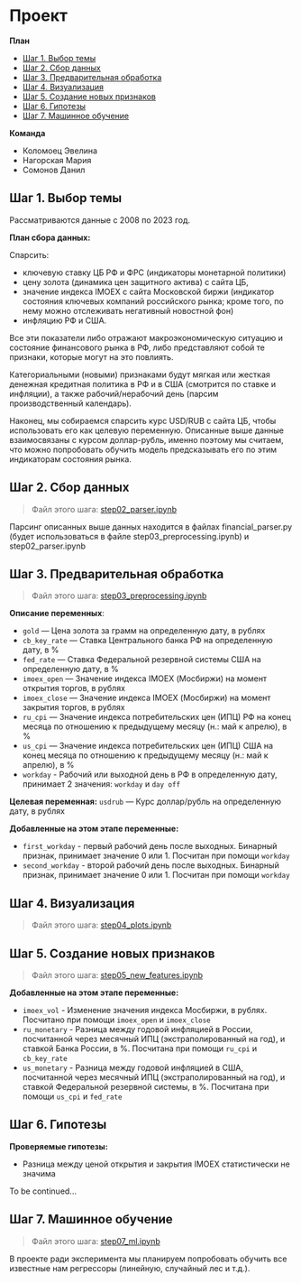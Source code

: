 # Проект
**План**
- [Шаг 1. Выбор темы](#Шаг-1.-Выбор-темы)
- [Шаг 2. Сбор данных](#Шаг-2.-Сбор-данных)
- [Шаг 3. Предварительная обработка](#Шаг-3.-Предварительная-обработка)
- [Шаг 4. Визуализация](#Шаг-4.-Визуализация)
- [Шаг 5. Создание новых признаков](Шаг-5.-Создание-новых-признаков)
- [Шаг 6. Гипотезы](#Шаг-6.-Гипотезы)
- [Шаг 7. Машинное обучение](#Шаг-7.-Машинное-обучение)


**Команда**
- Коломоец Эвелина
- Нагорская Мария
- Сомонов Данил 

## Шаг 1. Выбор темы
Рассматриваются данные с 2008 по 2023 год.

**План сбора данных:**

Спарсить:
- ключевую ставку ЦБ РФ и ФРС (индикаторы монетарной политики)
- цену золота (динамика цен защитного актива) с сайта ЦБ, 
- значение индекса IMOEX с сайта Московской биржи (индикатор состояния ключевых компаний российского рынка; кроме того, по нему можно отслеживать негативный новостной фон)
- инфляцию РФ и США. 

Все эти показатели либо отражают макроэкономическую ситуацию и состояние финансового рынка в РФ, либо представляют собой те признаки, которые могут на это повлиять.

Категориальными (новыми) признаками будут мягкая или жесткая денежная кредитная политика в РФ и в США (смотрится по ставке и инфляции), а также рабочий/нерабочий день (парсим производственный календарь). 

Наконец, мы собираемся спарсить курс USD/RUB с сайта ЦБ, чтобы использовать его как целевую переменную. Описанные выше данные взаимосвязаны с курсом доллар-рубль, именно поэтому мы считаем, что можно попробовать обучить модель предсказывать его по этим индикаторам состояния рынка.


## Шаг 2. Сбор данных
> Файл этого шага: [step02_parser.ipynb](https://github.com/evelinakolomoets/andan_project/blob/main/step02_parser.ipynb)

Парсинг описанных выше данных находится в файлах financial_parser.py (будет использоваться в файле step03_preprocessing.ipynb) и step02_parser.ipynb

## Шаг 3. Предварительная обработка
> Файл этого шага: [step03_preprocessing.ipynb](https://github.com/evelinakolomoets/andan_project/blob/main/step03_preprocessing.ipynb)

**Описание переменных**:

* `gold` — Цена золота за грамм на определенную дату, в рублях
* `cb_key_rate` — Ставка Центрального банка РФ на определенную дату, в %
* `fed_rate` — Ставка Федеральной резервной системы США на определенную дату, в %
* `imoex_open` — Значение индекса IMOEX (Мосбиржи) на момент открытия торгов, в рублях
* `imoex_close` — Значение индекса IMOEX (Мосбиржи) на момент закрытия торгов, в рублях
* `ru_cpi` — Значение индекса потребительских цен (ИПЦ) РФ на конец месяца по отношению к предыдущему месяцу (н.: май к апрелю), в %
* `us_cpi` — Значение индекса потребительских цен (ИПЦ) США на конец месяца по отношению к предыдущему месяцу (н.: май к апрелю), в %
* `workday` - Рабочий или выходной день в РФ в определенную дату, принимает 2 значения: `workday` и `day off`

**Целевая переменная:** `usdrub` — Курс доллар/рубль на определенную дату, в рублях

**Добавленные на этом этапе переменные:**
- `first_workday` - первый рабочий день после выходных. Бинарный признак, принимает значение 0 или 1. Посчитан при помощи `workday`
- `second_workday` - второй рабочий день после выходных. Бинарный признак, принимает значение 0 или 1. Посчитан при помощи `workday`

## Шаг 4. Визуализация
> Файл этого шага: [step04_plots.ipynb](https://github.com/evelinakolomoets/andan_project/blob/main/step04_plots.ipynb)

## Шаг 5. Создание новых признаков
> Файл этого шага: [step05_new_features.ipynb](https://github.com/evelinakolomoets/andan_project/blob/main/step05_new_features.ipynb)

**Добавленные на этом этапе переменные:**
- `imoex_vol` - Изменение значения индекса Мосбиржи, в рублях. Посчитано при помощи `imoex_open` и `imoex_close`
- `ru_monetary` - Разница между годовой инфляцией в России, посчитанной через месячный ИПЦ (экстраполированный на год), и ставкой Банка России, в %. Посчитана при помощи `ru_cpi` и `cb_key_rate`
- `us_monetary` - Разница между годовой инфляцией в США, посчитанной через месячный ИПЦ (экстраполированный на год), и ставкой Федеральной резервной системы, в %. Посчитана при помощи `us_cpi` и `fed_rate`

## Шаг 6. Гипотезы

**Проверяемые гипотезы:**
- Разница между ценой открытия и закрытия IMOEX статистически не значима

To be continued...

## Шаг 7. Машинное обучение
> Файл этого шага: [step07_ml.ipynb](https://github.com/evelinakolomoets/andan_project/blob/main/step07_ml.ipynb)

В проекте ради эксперимента мы планируем попробовать обучить все известные нам регрессоры (линейную, случайный лес и т.д.).